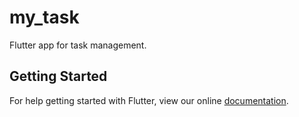 # my_task

Flutter app for task management.

## Getting Started

For help getting started with Flutter, view our online
[documentation](https://flutter.io/).

